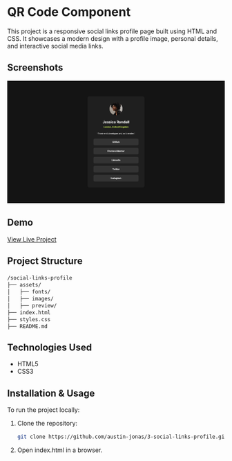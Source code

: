 
# QR Code Component

This project is a responsive social links profile page built using HTML and CSS. It showcases a modern design with a profile image, personal details, and interactive social media links.

## Screenshots

![Project Screenshot](assets/preview/desktop-preview.png)

## Demo

[View Live Project](https://3-social-links-profile-sooty.vercel.app/)

## Project Structure

```
/social-links-profile
├── assets/
│   ├── fonts/
│   ├── images/
│   ├── preview/
├── index.html
├── styles.css
├── README.md
```

## Technologies Used

- HTML5
- CSS3

## Installation & Usage

To run the project locally:

1. Clone the repository:
   ```sh
   git clone https://github.com/austin-jonas/3-social-links-profile.git
   ```
2. Open index.html in a browser.